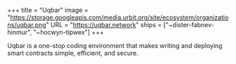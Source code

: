 +++
title = "Uqbar"
image = "https://storage.googleapis.com/media.urbit.org/site/ecosystem/organizations/uqbar.png"
URL = "https://uqbar.network"
ships = ["~dister-fabnev-hinmur", "~hocwyn-tipwex"]
+++

Uqbar is a one-stop coding environment that makes writing and deploying smart contracts simple, efficient, and secure. 